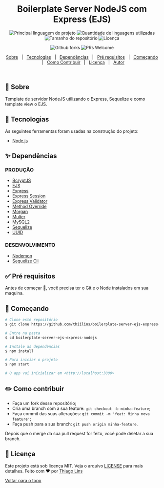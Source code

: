 <div align="center" id="top"> 
  <!-- <img src="./.github/app.gif" alt="Boilerplate Server Ejs Express Nodejs" /> -->

  <!-- <a href="https://boilerplateserverejsexpressnodejs.netlify.com">Demo</a> -->
</div>

<h1 align="center">Boilerplate Server NodeJS com Express (EJS)</h1>

<div align="center">

![Principal linguagem do projeto](https://img.shields.io/github/languages/top/thiilins/boilerplate-server-ejs-express-nodejs?style=for-the-badge&color=339933) ![Quantidade de linguagens utilizadas](https://img.shields.io/github/languages/count/thiilins/boilerplate-server-ejs-express-nodejs?style=for-the-badge&color=339933)
![Tamanho do repositório](https://img.shields.io/github/repo-size/thiilins/boilerplate-server-ejs-express-nodejs?style=for-the-badge&color=339933)
![Licença](https://img.shields.io/github/license/thiilins/boilerplate-server-ejs-express-nodejs?style=for-the-badge&color&color=339933)

  <!-- <img alt="Github issues" src="https://img.shields.io/github/issues/thiilins/boilerplate-server-ejs-express-nodejs?color=56BEB8" /> -->

![Github forks](https://img.shields.io/github/forks/thiilins/boilerplate-server-ejs-express-nodejs?style=for-the-badge&color=339933) ![PRs Welcome](https://img.shields.io/static/v1?label=PRs&message=welcome&style=for-the-badge&color=339933)

  <!-- <img alt="Github stars" src="https://img.shields.io/github/stars/thiilins/boilerplate-server-ejs-express-nodejs?color=56BEB8" /> -->

</div>

<!-- Status -->

<!-- <h4 align="center">
	🚧  Boilerplate Server Ejs Express Nodejs 🚀 Em construção...  🚧
</h4>

<hr> -->

<p align="center">
  <a href="#dart-sobre">Sobre</a> &#xa0; |  &#xa0;
  <a href="#rocket-tecnologias">Tecnologias</a> &#xa0; | &#xa0; 
  <a href="#sparkles-dependências">Dependências</a> &#xa0; |  &#xa0;
  <a href="#white_check_mark-pré-requesitos">Pré requisitos</a> &#xa0; | &#xa0;
  <a href="#checkered_flag-começando">Começando</a> &#xa0; | &#xa0;
  <a href="#pencil-como-contribuir">Como Contribuir</a> &#xa0;  | &#xa0;
  <a href="#memo-licença">Licença</a> &#xa0; | &#xa0;
  <a href="https://github.com/thiilins" target="_blank">Autor</a>
</p>

<br>

## :dart: Sobre

Template de servidor NodeJS utilizando o Express, Sequelize e como template view o EJS.

## :rocket: Tecnologias

As seguintes ferramentas foram usadas na construção do projeto:

- [Node.js](https://nodejs.org/en/)

## :sparkles: Dependências

### PRODUÇÃO

- [BcryptJS](https://www.npmjs.com/package/bcryptjs)
- [EJS](https://www.npmjs.com/package/ejs)
- [Express](https://www.npmjs.com/package/express)
- [Express Session](https://www.npmjs.com/package/express-session)
- [Express Validator](https://www.npmjs.com/package/express-validator)
- [Method Override](https://www.npmjs.com/package/method-override)
- [Morgan](https://www.npmjs.com/package/morgan)
- [Multer](https://www.npmjs.com/package/multer)
- [MySQL2](https://www.npmjs.com/package/mysql2)
- [Sequelize](https://www.npmjs.com/package/sequelize)
- [UUID](https://www.npmjs.com/package/uuid)

### DESENVOLVIMENTO

- [Nodemon](https://www.npmjs.com/package/nodemon)
- [Sequelize Cli](https://www.npmjs.com/package/sequelize-cli)

## :white_check_mark: Pré requisitos

Antes de começar :checkered_flag:, você precisa ter o [Git](https://git-scm.com) e o [Node](https://nodejs.org/en/) instalados em sua maquina.

## :checkered_flag: Começando

```bash
# Clone este repositório
$ git clone https://github.com/thiilins/boilerplate-server-ejs-express-nodejs

# Entre na pasta
$ cd boilerplate-server-ejs-express-nodejs

# Instale as dependências
$ npm install

# Para iniciar o projeto
$ npm start

# O app vai inicializar em <http://localhost:3000>
```

## :pencil2: Como contribuir

- Faça um fork desse repositório;
- Cria uma branch com a sua feature: `git checkout -b minha-feature`;
- Faça commit das suas alterações: `git commit -m 'feat: Minha nova feature'`;
- Faça push para a sua branch: `git push origin minha-feature`.

Depois que o merge da sua pull request for feito, você pode deletar a sua branch.

## :memo: Licença

Este projeto está sob licença MIT. Veja o arquivo [LICENSE](LICENSE.md) para mais detalhes.
Feito com :heart: por <a href="https://github.com/thiilins" target="_blank">Thiago Lins</a>

<a href="#top">Voltar para o topo</a>
